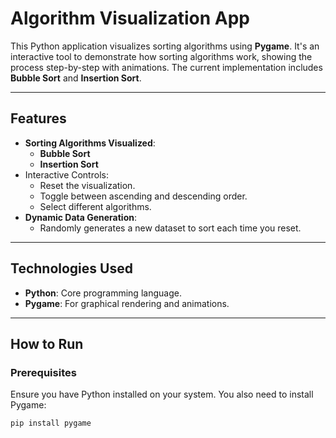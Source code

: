 # Algorithm Visualization App

This Python application visualizes sorting algorithms using **Pygame**. It's an interactive tool to demonstrate how sorting algorithms work, showing the process step-by-step with animations. The current implementation includes **Bubble Sort** and **Insertion Sort**.

---

## Features

- **Sorting Algorithms Visualized**:
  - **Bubble Sort**
  - **Insertion Sort**
- Interactive Controls:
  - Reset the visualization.
  - Toggle between ascending and descending order.
  - Select different algorithms.
- **Dynamic Data Generation**:
  - Randomly generates a new dataset to sort each time you reset.
  
---

## Technologies Used

- **Python**: Core programming language.
- **Pygame**: For graphical rendering and animations.

---

## How to Run

### Prerequisites
Ensure you have Python installed on your system. You also need to install Pygame:

```bash
pip install pygame
